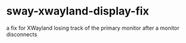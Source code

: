 # sway-xwayland-display-fix
a fix for XWayland losing track of the primary monitor after a monitor disconnects
